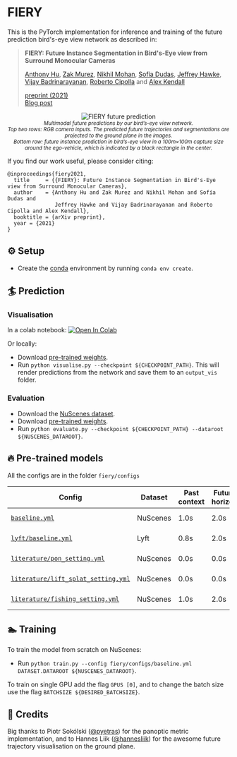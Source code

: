 # FIERY
This is the PyTorch implementation for inference and training of the future prediction bird's-eye view network as 
described in:

> **FIERY: Future Instance Segmentation in Bird's-Eye view from Surround Monocular Cameras**
>
> [Anthony Hu](https://anthonyhu.github.io/), [Zak Murez](http://zak.murez.com/), 
[Nikhil Mohan](https://uk.linkedin.com/in/nikhilmohan33), 
[Sofía Dudas](https://uk.linkedin.com/in/sof%C3%ADa-josefina-lago-dudas-2b0737132), 
[Jeffrey Hawke](https://uk.linkedin.com/in/jeffrey-hawke), 
[‪Vijay Badrinarayanan](https://sites.google.com/site/vijaybacademichomepage/home), 
[Roberto Cipolla](https://mi.eng.cam.ac.uk/~cipolla/index.htm) and [Alex Kendall](https://alexgkendall.com/)  
>
> [preprint (2021)](https://arxiv.org/abs/2104.10490)<br/>
> [Blog post](https://wayve.ai/blog/fiery-future-instance-prediction-birds-eye-view)

<p align="center">
     <img src="media/predictions.gif" alt="FIERY future prediction">
     <br/>
     <sub><em>Multimodal future predictions by our bird’s-eye view network.<br/>
Top two rows: RGB camera inputs. The predicted future trajectories and segmentations are projected to the ground plane in the images.<br/>
Bottom row: future instance prediction in bird’s-eye view in a 100m×100m capture size around the ego-vehicle, which is indicated by a black rectangle in the center.
    </em></sub>
</p>

If you find our work useful, please consider citing:
```
@inproceedings{fiery2021,
  title     = {{FIERY}: Future Instance Segmentation in Bird's-Eye view from Surround Monocular Cameras},
  author    = {Anthony Hu and Zak Murez and Nikhil Mohan and Sofía Dudas and 
               Jeffrey Hawke and Vijay Badrinarayanan and Roberto Cipolla and Alex Kendall},
  booktitle = {arXiv preprint},
  year = {2021}
}
```

## ⚙ Setup
- Create the [conda](https://docs.conda.io/en/latest/miniconda.html) environment by running `conda env create`.

## 🏄 Prediction
### Visualisation

In a colab notebook:
[![Open In Colab](https://colab.research.google.com/assets/colab-badge.svg)](https://colab.research.google.com/drive/12ahc3whI1RQZIVDi53grMWHzdA7WqIuo?usp=sharing)

Or locally:
- Download [pre-trained weights](https://github.com/wayveai/fiery/releases/download/v1.0/fiery.ckpt).
- Run `python visualise.py --checkpoint ${CHECKPOINT_PATH}`. This will render predictions from the network and save 
them to an `output_vis` folder.

### Evaluation
- Download the [NuScenes dataset](https://www.nuscenes.org/download).
- Download [pre-trained weights](https://github.com/wayveai/fiery/releases/download/v1.0/fiery.ckpt).
- Run `python evaluate.py --checkpoint ${CHECKPOINT_PATH} --dataroot ${NUSCENES_DATAROOT}`.

## 🔥 Pre-trained models

All the configs are in the folder `fiery/configs`

| Config       | Dataset | Past context | Future horizon | BEV size | IoU  | VPQ|
|--------------|---------|-----------------------|----------------|----------|------|----|
| [`baseline.yml`](https://github.com/wayveai/fiery/releases/download/v1.0/fiery.ckpt) | NuScenes | 1.0s | 2.0s | 100mx100m (50cm res.) | 36.7 | 29.9 |
| [`lyft/baseline.yml`](https://github.com/wayveai/fiery/releases/download/v1.0/lyft_fiery.ckpt) | Lyft | 0.8s | 2.0s | 100mx100m (50cm res.) | 36.3 | 29.2 |
| [`literature/pon_setting.yml`](https://github.com/wayveai/fiery/releases/download/v1.0/pon_setting.ckpt) | NuScenes | 0.0s | 0.0s | 100mx50m (25cm res.) | 40.0 | - |
| [`literature/lift_splat_setting.yml`](https://github.com/wayveai/fiery/releases/download/v1.0/lift_splat_setting.ckpt) | NuScenes | 0.0s | 0.0s | 100mx100m (50cm res.) | 37.8 | - |
| [`literature/fishing_setting.yml`](https://github.com/wayveai/fiery/releases/download/v1.0/fishing_setting.ckpt) | NuScenes | 1.0s | 2.0s | 32.0mx19.2m (10cm res.) | 59.4 | - |


## 🏊 Training
To train the model from scratch on NuScenes:
- Run `python train.py --config fiery/configs/baseline.yml DATASET.DATAROOT ${NUSCENES_DATAROOT}`.

To train on single GPU add the flag `GPUS [0]`, and to change the batch size use the flag `BATCHSIZE ${DESIRED_BATCHSIZE}`.

## 🙌 Credits
Big thanks to Piotr Sokólski ([@pyetras](https://github.com/pyetras)) for the panoptic metric implementation, and to 
Hannes Liik ([@hannesliik](https://github.com/hannesliik)) for the awesome future trajectory 
visualisation on the ground plane.
